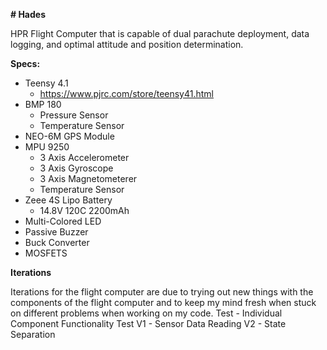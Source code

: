**# Hades**

HPR Flight Computer that is capable of dual parachute deployment, data logging, and optimal attitude and position determination.

**Specs:**
- Teensy 4.1
    -  https://www.pjrc.com/store/teensy41.html
- BMP 180
    - Pressure Sensor
    - Temperature Sensor
- NEO-6M GPS Module
- MPU 9250
    - 3 Axis Accelerometer
    - 3 Axis Gyroscope
    - 3 Axis Magnetometerer
    - Temperature Sensor
- Zeee 4S Lipo Battery
    - 14.8V 120C 2200mAh
- Multi-Colored LED
- Passive Buzzer
- Buck Converter
- MOSFETS



**Iterations**

Iterations for the flight computer are due to trying out new things with the components of the flight computer and to keep my mind fresh when stuck on different problems when working on my code. 
Test - Individual Component Functionality Test
V1 - Sensor Data Reading
V2 - State Separation
